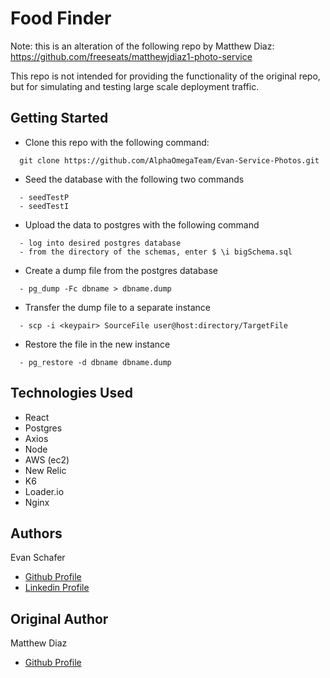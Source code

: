 # Food Finder

Note: this is an alteration of the following repo by Matthew Diaz:
https://github.com/freeseats/matthewjdiaz1-photo-service

This repo is not intended for providing the functionality of the original repo, but for simulating and testing large scale deployment traffic.

## Getting Started

* Clone this repo with the following command: 
```
  git clone https://github.com/AlphaOmegaTeam/Evan-Service-Photos.git
```
* Seed the database with the following two commands
```
  - seedTestP
  - seedTestI
```
* Upload the data to postgres with the following command
```
  - log into desired postgres database
  - from the directory of the schemas, enter $ \i bigSchema.sql
```
* Create a dump file from the postgres database
```
  - pg_dump -Fc dbname > dbname.dump
```
* Transfer the dump file to a separate instance
```
  - scp -i <keypair> SourceFile user@host:directory/TargetFile
```
* Restore the file in the new instance
```
  - pg_restore -d dbname dbname.dump
```


## Technologies Used
* React
* Postgres
* Axios
* Node
* AWS (ec2)
* New Relic
* K6
* Loader.io
* Nginx

## Authors

Evan Schafer
* [Github Profile](https://github.com/E-Schaferer)
* [Linkedin Profile](www.linkedin.com/in/schaferer)

## Original Author

Matthew Diaz
* [Github Profile](https://github.com/matthewjdiaz1)
